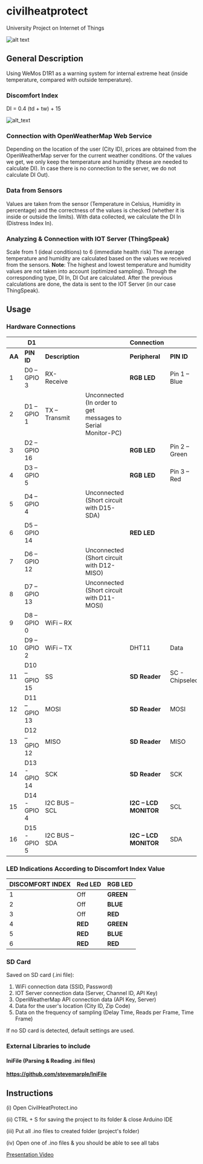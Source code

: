 # civilheatprotect

University Project on Internet of Things

![alt text](https://i.imgur.com/DJxwNIo.jpg)

## General Description

Using WeMos D1R1 as a warning system for internal extreme heat (inside temperature, compared with outside temperature). 

### Discomfort Index

DI = 0.4 (td + tw) + 15

![alt_text](https://cdn.24.co.za/files/Cms/General/d/3649/a016d89036844b31a5a88b06060f0f44.jpg)

### Connection with OpenWeatherMap Web Service

Depending on the location of the user (City ID), prices are obtained from the OpenWeatherMap server for the current weather conditions.
Of the values we get, we only keep the temperature and humidity (these are needed to calculate DI).
In case there is no connection to the server, we do not calculate DI Out).

### Data from Sensors

Values are taken from the sensor (Temperature in Celsius, Humidity in percentage) and the correctness of the values is checked (whether it is inside or outside the limits). With data collected, we calculate the DI In (Distress Index In).

### Analyzing & Connection with IOT Server (ThingSpeak)

Scale from 1 (ideal conditions) to 6 (immediate health risk)
The average temperature and humidity are calculated based on the values we received from the sensors.
**Note**: The highest and lowest temperature and humidity values are not taken into account (optimized sampling).
Through the corresponding type, DI In, DI Out are calculated.
After the previous calculations are done, the data is sent to the IOT Server (in our case ThingSpeak).

## Usage

### Hardware Connections

|        | **D1**        |  |                                                             |         **Connection**               |                 |
| ------ | ------------- | --------------- | ----------------------------------------------------------- | --------------------- | --------------- |
| **ΑΑ** | **PIN ID**    | **Description** |                                                             | **Peripheral**        | **PIN ID**      |
| 1      | D0 – GPIO 3   | RX- Receive     |                                                             | **RGB LED**           | Pin 1 – Blue    |
| 2      | D1 – GPIO 1   | TX – Transmit   | Unconnected (In order to get messages to Serial Monitor-PC) |                       |                 |
| 3      | D2 – GPIO 16  |                 |                                                             | **RGB LED**           | Pin 2 – Green   |
| 4      | D3 – GPIO 5   |                 |                                                             | **RGB LED**           | Pin 3 – Red     |
| 5      | D4 – GPIO 4   |                 | Unconnected (Short circuit with D15-SDA)                    |                       |                 |
| 6      | D5 – GPIO 14  |                 |                                                             | **RED LED**           |                 |
| 7      | D6 – GPIO 12  |                 | Unconnected (Short circuit with D12- MISO)                  |                       |                 |
| 8      | D7 – GPIO 13  |                 | Unconnected (Short circuit with D11- MOSI)                  |                       |                 |
| 9      | D8 – GPIO 0   | WiFi – RX       |                                                             |                       |                 |
| 10     | D9 – GPIO 2   | WiFi – TX       |                                                             | DHT11                 | Data            |
| 11     | D10 – GPIO 15 | SS              |                                                             | **SD Reader**         | SC - Chipselect |
| 12     | D11 – GPIO 13 | MOSI            |                                                             | **SD Reader**         | MOSI            |
| 13     | D12 – GPIO 12 | MISO            |                                                             | **SD Reader**         | MISO            |
| 14     | D13 - GPIO 14 | SCK             |                                                             | **SD Reader**         | SCK             |
| 15     | D14 - GPIO 4  | I2C BUS – SCL   |                                                             | **I2C – LCD MONITOR** | SCL             |
| 16     | D15 - GPIO 5  | I2C BUS – SDA   |                                                             | **I2C – LCD MONITOR** | SDA             |

### LED Indications According to Discomfort Index Value

| **DISCOMFORT INDEX** | **Red LED** | **RGB LED** |
| --- | --- | --- |
| 1 | Off | **GREEN** |
| 2 | Off | **BLUE** |
| 3 | Off | **RED** |
| 4 | **RED** | **GREEN** |
| 5 | **RED** | **BLUE** |
| 6 | **RED** | **RED** |

### SD Card

Saved on SD card (.ini file):

1. WiFi connection data (SSID, Password)
2. IOT Server connection data (Server, Channel ID, API Key)
3. OpenWeatherMap API connection data (API Key, Server)
4. Data for the user's location (City ID, Zip Code)
5. Data on the frequency of sampling (Delay Time, Reads per Frame, Time Frame)

If no SD card is detected, default settings are used.

### External Libraries to include

#### IniFile (Parsing & Reading .ini files)
**https://github.com/stevemarple/IniFile**

## Instructions

(i) Open CivilHeatProtect.ino

(ii) CTRL + S for saving the project to its folder & close Arduino IDE

(iii) Put all .ino files to created folder (project's folder)

(iv) Open one of .ino files & you should be able to see all tabs

[Presentation Video](https://drive.google.com/open?id=1v12Vj4M_c8-2nk8seGw2z2mn5uwCNyRZ)
